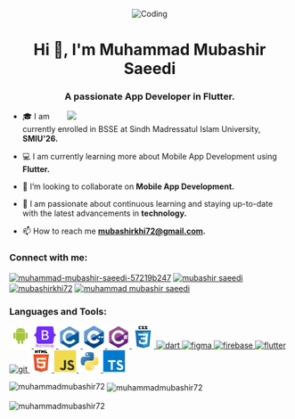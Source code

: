 <p align="center">
    <img alt="Coding" src="https://github.com/muhammadmubashir72/muhammadmubashir72-/blob/main/banner.png"  >
</p>

<h1 align="center">Hi 👋, I'm Muhammad Mubashir Saeedi</h1>
<h3 align="center">A passionate App Developer in Flutter.</h3>
<img align="right" width ="400 alt="coding" src="https://cdn.mos.cms.futurecdn.net/9QTpESGBXa32D29J77VR3d-1200-80.jpg">

- 🎓 I am currently enrolled in BSSE at Sindh Madressatul Islam University, **SMIU'26.**

- 💻 I am currently learning more about Mobile App Development using **Flutter.**

- 👯 I’m looking to collaborate on **Mobile App Development.**

- 🌱 I am passionate about continuous learning and staying up-to-date with the latest advancements in **technology.**

- 📫 How to reach me **mubashirkhi72@gmail.com.**

<h3 align="left">Connect with me:</h3>
<p align="left">
<a href="https://linkedin.com/in/muhammad-mubashir-saeedi-57219b247" target="blank"><img align="center" src="https://raw.githubusercontent.com/rahuldkjain/github-profile-readme-generator/master/src/images/icons/Social/linked-in-alt.svg" alt="muhammad-mubashir-saeedi-57219b247" height="30" width="40" /></a>
<a href="https://www.facebook.com/profile.php?id=100083407571080" target="blank"><img align="center" src="https://raw.githubusercontent.com/rahuldkjain/github-profile-readme-generator/master/src/images/icons/Social/facebook.svg" alt="mubashir saeedi" height="30" width="40" /></a>
<a href="https://instagram.com/mubashirkhi72" target="blank"><img align="center" src="https://raw.githubusercontent.com/rahuldkjain/github-profile-readme-generator/master/src/images/icons/Social/instagram.svg" alt="mubashirkhi72" height="30" width="40" /></a>
<a href="https://www.youtube.com/channel/UC7SKnaCCSVx3KSfR17fatwA" target="blank"><img align="center" src="https://raw.githubusercontent.com/rahuldkjain/github-profile-readme-generator/master/src/images/icons/Social/youtube.svg" alt="muhammad mubashir saeedi" height="30" width="40" /></a>

</p>

<h3 align="left">Languages and Tools:</h3>
<p align="left"> <a href="https://developer.android.com" target="_blank" rel="noreferrer"> <img src="https://raw.githubusercontent.com/devicons/devicon/master/icons/android/android-original-wordmark.svg" alt="android" width="40" height="40"/> </a> <a href="https://getbootstrap.com" target="_blank" rel="noreferrer"> <img src="https://raw.githubusercontent.com/devicons/devicon/master/icons/bootstrap/bootstrap-plain-wordmark.svg" alt="bootstrap" width="40" height="40"/> </a> <a href="https://www.cprogramming.com/" target="_blank" rel="noreferrer"> <img src="https://raw.githubusercontent.com/devicons/devicon/master/icons/c/c-original.svg" alt="c" width="40" height="40"/> </a> <a href="https://www.w3schools.com/cpp/" target="_blank" rel="noreferrer"> <img src="https://raw.githubusercontent.com/devicons/devicon/master/icons/cplusplus/cplusplus-original.svg" alt="cplusplus" width="40" height="40"/> </a> <a href="https://www.w3schools.com/cs/" target="_blank" rel="noreferrer"> <img src="https://raw.githubusercontent.com/devicons/devicon/master/icons/csharp/csharp-original.svg" alt="csharp" width="40" height="40"/> </a> <a href="https://www.w3schools.com/css/" target="_blank" rel="noreferrer"> <img src="https://raw.githubusercontent.com/devicons/devicon/master/icons/css3/css3-original-wordmark.svg" alt="css3" width="40" height="40"/> </a> <a href="https://dart.dev" target="_blank" rel="noreferrer"> <img src="https://www.vectorlogo.zone/logos/dartlang/dartlang-icon.svg" alt="dart" width="40" height="40"/> </a> <a href="https://www.figma.com/" target="_blank" rel="noreferrer"> <img src="https://www.vectorlogo.zone/logos/figma/figma-icon.svg" alt="figma" width="40" height="40"/> </a> <a href="https://firebase.google.com/" target="_blank" rel="noreferrer"> <img src="https://www.vectorlogo.zone/logos/firebase/firebase-icon.svg" alt="firebase" width="40" height="40"/> </a> <a href="https://flutter.dev" target="_blank" rel="noreferrer"> <img src="https://www.vectorlogo.zone/logos/flutterio/flutterio-icon.svg" alt="flutter" width="40" height="40"/> </a> <a href="https://git-scm.com/" target="_blank" rel="noreferrer"> <img src="https://www.vectorlogo.zone/logos/git-scm/git-scm-icon.svg" alt="git" width="40" height="40"/> </a> <a href="https://www.w3.org/html/" target="_blank" rel="noreferrer"> <img src="https://raw.githubusercontent.com/devicons/devicon/master/icons/html5/html5-original-wordmark.svg" alt="html5" width="40" height="40"/> </a> <a href="https://developer.mozilla.org/en-US/docs/Web/JavaScript" target="_blank" rel="noreferrer"> <img src="https://raw.githubusercontent.com/devicons/devicon/master/icons/javascript/javascript-original.svg" alt="javascript" width="40" height="40"/> </a> <a href="https://www.python.org" target="_blank" rel="noreferrer"> <img src="https://raw.githubusercontent.com/devicons/devicon/master/icons/python/python-original.svg" alt="python" width="40" height="40"/> </a> <a href="https://www.typescriptlang.org/" target="_blank" rel="noreferrer"> <img src="https://raw.githubusercontent.com/devicons/devicon/master/icons/typescript/typescript-original.svg" alt="typescript" width="40" height="40"/> </a> </p>

<p><img align="left" src="https://github-readme-stats.vercel.app/api/top-langs?username=muhammadmubashir72&show_icons=true&locale=en&layout=compact" alt="muhammadmubashir72" /></p>

<p>&nbsp;<img align="center" src="https://github-readme-stats.vercel.app/api?username=muhammadmubashir72&show_icons=true&locale=en" alt="muhammadmubashir72" /></p>

<p><img align="center" src="https://github-readme-streak-stats.herokuapp.com/?user=muhammadmubashir72&" alt="muhammadmubashir72" /></p>
